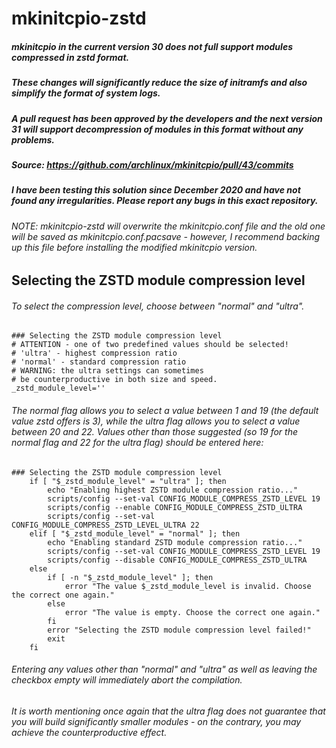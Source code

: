 # mkinitcpio-zstd

##### mkinitcpio in the current version 30 does not full support modules compressed in zstd format.
##### These changes will significantly reduce the size of initramfs and also simplify the format of system logs.
##### A pull request has been approved by the developers and the next version 31 will support decompression of modules in this format without any problems.
##### Source: https://github.com/archlinux/mkinitcpio/pull/43/commits
##### I have been testing this solution since December 2020 and have not found any irregularities. Please report any bugs in this exact repository.

###### NOTE: mkinitcpio-zstd will overwrite the mkinitcpio.conf file and the old one will be saved as mkinitcpio.conf.pacsave - however, I recommend backing up this file before installing the modified mkinitcpio version.

## Selecting the ZSTD module compression level

###### To select the compression level, choose between "normal" and "ultra".

```
### Selecting the ZSTD module compression level
# ATTENTION - one of two predefined values should be selected!
# 'ultra' - highest compression ratio
# 'normal' - standard compression ratio
# WARNING: the ultra settings can sometimes
# be counterproductive in both size and speed.
_zstd_module_level=''
```
###### The normal flag allows you to select a value between 1 and 19 (the default value zstd offers is 3), while the ultra flag allows you to select a value between 20 and 22. Values other than those suggested (so 19 for the normal flag and 22 for the ultra flag) should be entered here:

```
### Selecting the ZSTD module compression level
	if [ "$_zstd_module_level" = "ultra" ]; then
		echo "Enabling highest ZSTD module compression ratio..."
		scripts/config --set-val CONFIG_MODULE_COMPRESS_ZSTD_LEVEL 19
		scripts/config --enable CONFIG_MODULE_COMPRESS_ZSTD_ULTRA
		scripts/config --set-val CONFIG_MODULE_COMPRESS_ZSTD_LEVEL_ULTRA 22
	elif [ "$_zstd_module_level" = "normal" ]; then
		echo "Enabling standard ZSTD module compression ratio..."
		scripts/config --set-val CONFIG_MODULE_COMPRESS_ZSTD_LEVEL 19
		scripts/config --disable CONFIG_MODULE_COMPRESS_ZSTD_ULTRA
	else
		if [ -n "$_zstd_module_level" ]; then
			error "The value $_zstd_module_level is invalid. Choose the correct one again."
		else
			error "The value is empty. Choose the correct one again."
		fi
		error "Selecting the ZSTD module compression level failed!"
		exit
	fi
```

###### Entering any values other than "normal" and "ultra" as well as leaving the checkbox empty will immediately abort the compilation.

###### It is worth mentioning once again that the ultra flag does not guarantee that you will build significantly smaller modules - on the contrary, you may achieve the counterproductive effect.
